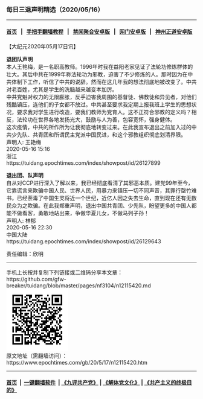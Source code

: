 ### 每日三退声明精选（2020/05/16）
------------------------

#### [首页](https://github.com/gfw-breaker/banned-news1/blob/master/README.md) &nbsp;&nbsp;|&nbsp;&nbsp; [手把手翻墙教程](https://github.com/gfw-breaker/guides/wiki) &nbsp;&nbsp;|&nbsp;&nbsp; [禁闻聚合安卓版](https://github.com/gfw-breaker/bn-android) &nbsp;&nbsp;|&nbsp;&nbsp; [网门安卓版](https://github.com/oGate2/oGate) &nbsp;&nbsp;|&nbsp;&nbsp; [神州正道安卓版](https://github.com/SzzdOgate/update) 



<div class="post_content" id="artbody" itemprop="articleBody">
 <!-- article content begin -->
 <p>
  【大纪元2020年05月17日讯】
 </p>
 <p>
  <strong>
   退团队声明
  </strong>
  <br/>
  本人王艳梅，是一名职高教师。1996年时我在益阳老家见证了法轮功修炼群体的壮大。其后中共在1999年称法轮功为邪教，迫害了不少修炼的人。那时因为在中共体制下工作，听信了中共的说辞。然而在这几年我的想法彻底地被改变了。中共对老百姓，尤其是学生的洗脑越来越变本加厉。
  <br/>
  中共党魁对权力的无限膨胀，反手迫害我周围的基督徒、佛教徒和异见者，对他们残酷镇压，连他们的子女都不放过。中共甚至要求我定期上报我班上学生的思想状况，要求我对学生进行改造，要我们教师为党育人。这不正符合邪教的定义吗？相反，法轮功在世界各地发扬光大，鼓励与人为善，包容宽怀，强身健体。
  <br/>
  这次疫情，中共的所作所为让我彻底地转变过来。在此我宣布退出之前加入过的中共少先队、共青团和所谓民主党派中国民进，和这个邪教组织彻底划清界限。
  <br/>
  声明人: 王艳梅
  <br/>
  2020-05-16 15:16
  <br/>
  浙江
  <br/>
  https://tuidang.epochtimes.com/index/showpost/id/26127899
 </p>
 <p>
  <strong>
   退出团、队声明
  </strong>
  <br/>
  自从对CCP进行深入了解以来，我已经彻底看清了其邪恶本质。建党99年至今，它靠谎言来欺骗中国人民、世界人民，用暴力来镇压一切不同声音，其罪行罄竹难书，已经荼毒了中国生灵将近一个世纪，近亿人因之失去生命，直到现在还有无数民众为之欺骗。在此我郑重声明，退出中国共青团、少先队，盼望更多的中国人都能不做看客，勇敢地站出来，争做华夏儿女，不做马列子孙！
  <br/>
  声明人: 林郁
  <br/>
  2020-05-16 22:30
  <br/>
  中国大陆
  <br/>
  https://tuidang.epochtimes.com/index/showpost/id/26129643
 </p>
 <p>
  责任编辑：欣明
 </p>
 <!-- article content end -->
 <div id="below_article_ad">
 </div>
</div>

<hr/>
手机上长按并复制下列链接或二维码分享本文章：<br/>
https://github.com/gfw-breaker/tuidang/blob/master/pages/nf3104/n12115420.md <br/>
<a href='https://github.com/gfw-breaker/tuidang/blob/master/pages/nf3104/n12115420.md'><img src='https://github.com/gfw-breaker/tuidang/blob/master/pages/nf3104/n12115420.md.png'/></a> <br/>
原文地址（需翻墙访问）：https://www.epochtimes.com/gb/20/5/17/n12115420.htm


------------------------
#### [首页](https://github.com/gfw-breaker/banned-news/blob/master/README.md) &nbsp;|&nbsp; [一键翻墙软件](https://github.com/gfw-breaker/nogfw/blob/master/README.md) &nbsp;| [《九评共产党》](https://github.com/gfw-breaker/9ping.md/blob/master/README.md#九评之一评共产党是什么) | [《解体党文化》](https://github.com/gfw-breaker/jtdwh.md/blob/master/README.md) | [《共产主义的终极目的》](https://github.com/gfw-breaker/gczydzjmd.md/blob/master/README.md)


<img src='http://gfw-breaker.win/tuidang/pages/nf3104/n12115420.md' width='0px' height='0px'/>